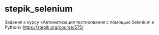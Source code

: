 # stepik_selenium
Задания к курсу «Автоматизация тестирования с помощью Selenium и Python» https://stepik.org/course/575/
